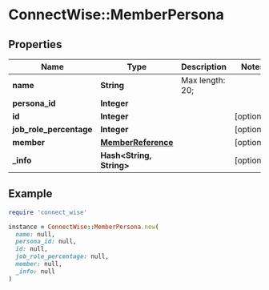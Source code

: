 # ConnectWise::MemberPersona

## Properties

| Name | Type | Description | Notes |
| ---- | ---- | ----------- | ----- |
| **name** | **String** |  Max length: 20; |  |
| **persona_id** | **Integer** |  |  |
| **id** | **Integer** |  | [optional] |
| **job_role_percentage** | **Integer** |  | [optional] |
| **member** | [**MemberReference**](MemberReference.md) |  | [optional] |
| **_info** | **Hash&lt;String, String&gt;** |  | [optional] |

## Example

```ruby
require 'connect_wise'

instance = ConnectWise::MemberPersona.new(
  name: null,
  persona_id: null,
  id: null,
  job_role_percentage: null,
  member: null,
  _info: null
)
```

